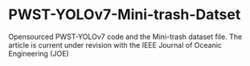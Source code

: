 # PWST-YOLOv7-Mini-trash-Datset
Opensourced PWST-YOLOv7 code and the Mini-trash dataset file. The article is current under revision with the IEEE Journal of Oceanic Engineering (JOE)

